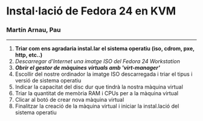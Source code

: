 # Instal·lació de Fedora 24 en KVM  
### Martín Arnau, Pau  

***

1. **Triar com ens agradaria instal.lar el sistema operatiu (iso, cdrom, pxe, http, etc..)**  
2. *Descarregar d'Internet una imatge ISO del Fedora 24 Workstation*  
3. ***Obrir el gestor de màquines virtuals amb 'virt-manager'***  
4. Escollir del nostre ordinador la imatge ISO descarregada i triar el tipus i versió de sistema operatiu  
5. Indicar la capacitat del disc dur que tindrà la nostra màquina virtual  
6. Triar la quantitat de memòria RAM i CPUs per a la màquina virtual  
7. Clicar al botó de crear nova màquina virtual  
8. Finalitzar la creació de la màquina virtual i iniciar la instal.lació del sistema operatiu
